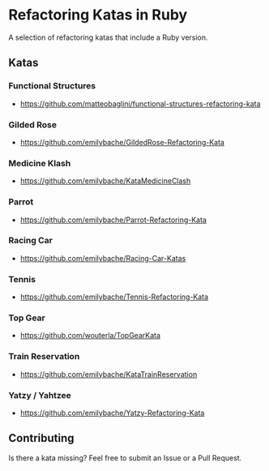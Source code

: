 # Refactoring Katas in Ruby

A selection of refactoring katas that include a Ruby version.

## Katas

### Functional Structures

- https://github.com/matteobaglini/functional-structures-refactoring-kata

### Gilded Rose

- https://github.com/emilybache/GildedRose-Refactoring-Kata

### Medicine Klash

- https://github.com/emilybache/KataMedicineClash

### Parrot

- https://github.com/emilybache/Parrot-Refactoring-Kata

### Racing Car

- https://github.com/emilybache/Racing-Car-Katas

### Tennis

- https://github.com/emilybache/Tennis-Refactoring-Kata

### Top Gear

- https://github.com/wouterla/TopGearKata

### Train Reservation

- https://github.com/emilybache/KataTrainReservation

### Yatzy / Yahtzee

- https://github.com/emilybache/Yatzy-Refactoring-Kata

## Contributing

Is there a kata missing? Feel free to submit an Issue or a Pull Request.
